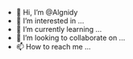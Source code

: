 - 👋 Hi, I’m @Algnidy
- 👀 I’m interested in ...
- 🌱 I’m currently learning ...
- 💞️ I’m looking to collaborate on ...
- 📫 How to reach me ...

<!---
Algnidy/Algnidy is a ✨ special ✨ repository because its `README.md` (this file) appears on your GitHub profile.
You can click the Preview link to take a look at your changes.
--->
